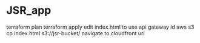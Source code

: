 # JSR_app

terraform plan
terraform apply
edit index.html to use api gateway id
aws s3 cp index.html s3://jsr-bucket/
navigate to cloudfront url

